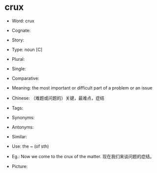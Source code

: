 # crux

- Word: crux
- Cognate: 
- Story: 

- Type: noun [C]
- Plural: 
- Single: 
- Comparative: 
- Meaning: the most important or difficult part of a problem or an issue
- Chinese: （难题或问题的）关键，最难点，症结
- Tags: 
- Synonyms: 
- Antonyms: 
- Similar: 
- Use: the ~ (of sth)
- Eg.: Now we come to the crux of the matter. 现在我们来谈问题的症结。
- Picture: 

